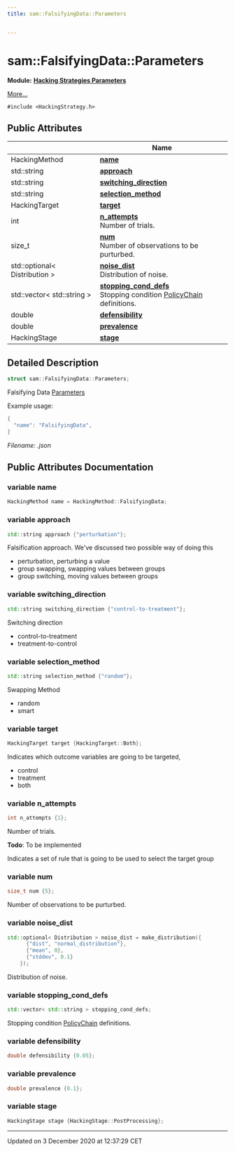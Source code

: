 ```yaml
---
title: sam::FalsifyingData::Parameters


---
```


# sam::FalsifyingData::Parameters


**Module:** **[Hacking Strategies Parameters](/doxygen/Modules/group___hacking_strategies_parameters/)**

 [More...](#detailed-description)


`#include <HackingStrategy.h>`















## Public Attributes

|                | Name           |
| -------------- | -------------- |
| HackingMethod | **[name](/doxygen/Classes/structsam_1_1_falsifying_data_1_1_parameters/#variable-name)**  |
| std::string | **[approach](/doxygen/Classes/structsam_1_1_falsifying_data_1_1_parameters/#variable-approach)**  |
| std::string | **[switching_direction](/doxygen/Classes/structsam_1_1_falsifying_data_1_1_parameters/#variable-switching_direction)**  |
| std::string | **[selection_method](/doxygen/Classes/structsam_1_1_falsifying_data_1_1_parameters/#variable-selection_method)**  |
| HackingTarget | **[target](/doxygen/Classes/structsam_1_1_falsifying_data_1_1_parameters/#variable-target)**  |
| int | **[n_attempts](/doxygen/Classes/structsam_1_1_falsifying_data_1_1_parameters/#variable-n_attempts)** <br>Number of trials.  |
| size_t | **[num](/doxygen/Classes/structsam_1_1_falsifying_data_1_1_parameters/#variable-num)** <br>Number of observations to be purturbed.  |
| std::optional< Distribution > | **[noise_dist](/doxygen/Classes/structsam_1_1_falsifying_data_1_1_parameters/#variable-noise_dist)** <br>Distribution of noise.  |
| std::vector< std::string > | **[stopping_cond_defs](/doxygen/Classes/structsam_1_1_falsifying_data_1_1_parameters/#variable-stopping_cond_defs)** <br>Stopping condition [PolicyChain]() definitions.  |
| double | **[defensibility](/doxygen/Classes/structsam_1_1_falsifying_data_1_1_parameters/#variable-defensibility)**  |
| double | **[prevalence](/doxygen/Classes/structsam_1_1_falsifying_data_1_1_parameters/#variable-prevalence)**  |
| HackingStage | **[stage](/doxygen/Classes/structsam_1_1_falsifying_data_1_1_parameters/#variable-stage)**  |






## Detailed Description

```cpp
struct sam::FalsifyingData::Parameters;
```



























Falsifying Data [Parameters](/doxygen/Classes/structsam_1_1_falsifying_data_1_1_parameters/)

Example usage: 

```cpp
{
  "name": "FalsifyingData",
}
```

_Filename: .json_











## Public Attributes Documentation

### variable name

```cpp
HackingMethod name = HackingMethod::FalsifyingData;
```





























### variable approach

```cpp
std::string approach {"perturbation"};
```



























Falsification approach. We've discussed two possible way of doing this

* perturbation, perturbing a value
* group swapping, swapping values between groups
* group switching, moving values between groups 


### variable switching_direction

```cpp
std::string switching_direction {"control-to-treatment"};
```



























Switching direction

* control-to-treatment
* treatment-to-control 


### variable selection_method

```cpp
std::string selection_method {"random"};
```



























Swapping Method

* random
* smart 


### variable target

```cpp
HackingTarget target {HackingTarget::Both};
```



























Indicates which outcome variables are going to be targeted,

* control
* treatment
* both 


### variable n_attempts

```cpp
int n_attempts {1};
```

Number of trials. 















**Todo**: To be implemented 











Indicates a set of rule that is going to be used to select the target group 


### variable num

```cpp
size_t num {5};
```

Number of observations to be purturbed. 




























### variable noise_dist

```cpp
std::optional< Distribution > noise_dist = make_distribution({
      {"dist", "normal_distribution"},
      {"mean", 0},
      {"stddev", 0.1}
    });
```

Distribution of noise. 




























### variable stopping_cond_defs

```cpp
std::vector< std::string > stopping_cond_defs;
```

Stopping condition [PolicyChain]() definitions. 




























### variable defensibility

```cpp
double defensibility {0.05};
```





























### variable prevalence

```cpp
double prevalence {0.1};
```





























### variable stage

```cpp
HackingStage stage {HackingStage::PostProcessing};
```

































-------------------------------

Updated on  3 December 2020 at 12:37:29 CET